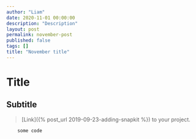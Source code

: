 ```yaml
---
author: "Liam"
date: 2020-11-01 00:00:00
description: "Description"
layout: post
permalink: november-post
published: false
tags: []
title: "November title"
---
```


# Title

## Subtitle

> [Link]({% post_url 2019-09-23-adding-snapkit %}) to your project.

```
    some code
```
